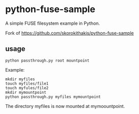 # python-fuse-sample

A simple FUSE filesystem example in Python. 

Fork of https://github.com/skorokithakis/python-fuse-sample

## usage

    python passthrough.py root mountpoint
    
Example:

    mkdir myfiles
    touch myfiles/file1
    touch myfules/file2
    mkdir mymountpoint
    python passthrough.py myfiles mymountpoint

The directory myfiles is now mounted at mymoountpoint.
    
